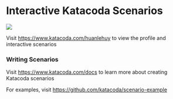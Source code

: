 # Interactive Katacoda Scenarios

[![](http://shields.katacoda.com/katacoda/huanlehuy/count.svg)](https://www.katacoda.com/huanlehuy "Get your profile on Katacoda.com")

Visit https://www.katacoda.com/huanlehuy to view the profile and interactive scenarios

### Writing Scenarios
Visit https://www.katacoda.com/docs to learn more about creating Katacoda scenarios

For examples, visit https://github.com/katacoda/scenario-example
